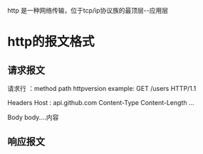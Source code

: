 http 是一种网络传输，位于tcp/ip协议族的最顶层--应用层



# http的报文格式

## 请求报文

请求行 ：method    path  httpversion     example: GET   /users   HTTP/1.1

Headers  Host : api.github.com   Content-Type  Content-Length   ...

Body   body....内容

## 响应报文

